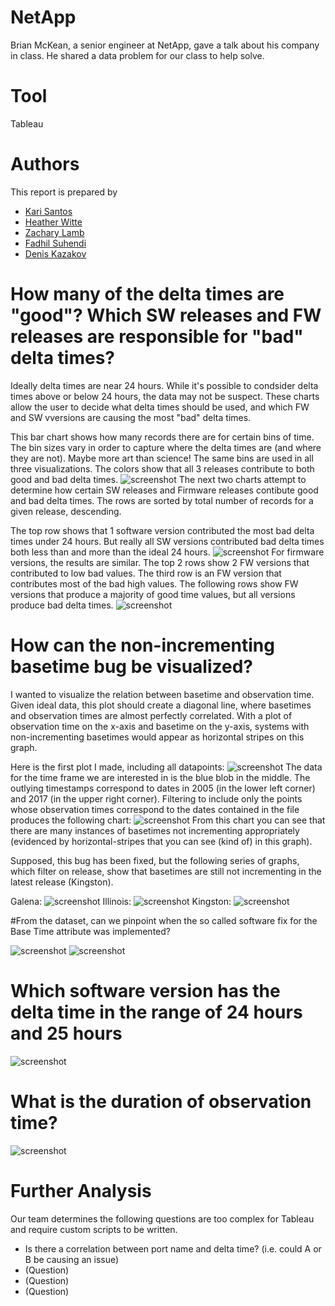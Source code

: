 # NetApp

Brian McKean, a senior engineer at NetApp, gave a talk about his company in class.
He shared a data problem for our class to help solve.

# Tool
Tableau

# Authors

This report is prepared by
* [Kari Santos](https://github.com/karisantos)
* [Heather Witte](https://github.com/hswitte)
* [Zachary Lamb](https://github.com/ZachLamb)
* [Fadhil Suhendi](https://github.com/fadhilfath)
* [Denis Kazakov](https://github.com/94kazakov)

# How many of the delta times are "good"? Which SW releases and FW releases are responsible for "bad" delta times?
Ideally delta times are near 24 hours. While it's possible to condsider delta times above or below 24 hours, the data may not be suspect. These charts allow the user to decide what delta times should be used, and which FW and SW vversions are causing the most "bad" delta times. 

This bar chart shows how many records there are for certain bins of time. The bin sizes vary in order to capture where the delta times are (and where they are not). Maybe more art than science!  The same bins are used in all three visualizations. The colors show that all 3 releases contribute to both good and bad delta times.
![screenshot](bar_time_records.png)
The next two charts attempt to determine how certain SW releases and Firmware releases contibute good and bad delta times.  The rows are sorted by total number of records for a given release, descending.

The top row shows that 1 software version contributed the most bad delta times under 24 hours. But really all SW versions contributed bad delta times both less than and more than the ideal 24 hours.
![screenshot](SW_delta.png)
For firmware versions, the results are similar. The top 2 rows show 2 FW versions that contributed to low bad values. The third row is an FW version that contributes most of the bad high values.  The following rows show FW versions that produce a majority of good time values, but all versions produce bad delta times. 
![screenshot](FW_delta.png)

# How can the non-incrementing basetime bug be visualized?

I wanted to visualize the relation between basetime and observation time. Given ideal data, this plot should create a diagonal line, where basetimes and observation times are almost perfectly correlated. With a plot of observation time on the x-axis and basetime on the y-axis, systems with non-incrementing basetimes would appear as horizontal stripes on this graph.

Here is the first plot I made, including all datapoints: 
![screenshot](heather1.png)
The data for the time frame we are interested in is the blue blob in the middle. The outlying timestamps correspond to dates in 2005 (in the lower left corner) and 2017 (in the upper right corner). Filtering to include only the points whose observation times correspond to the dates contained in the file produces the following chart:
![screenshot](heather2.png)
From this chart you can see that there are many instances of basetimes not incrementing appropriately (evidenced by horizontal-stripes that you can see (kind of) in this graph).

Supposed, this bug has been fixed, but the following series of graphs, which filter on release, show that basetimes are still not incrementing in the latest release (Kingston).

Galena: 
![screenshot](heather3.png)
Illinois: 
![screenshot](heather4.png)
Kingston: 
![screenshot](heather5.png)

#From the dataset, can we pinpoint when the so called software fix for the Base Time attribute was implemented?

![screenshot](./week71.jpg)
![screenshot](./week7_2.jpg)

# Which software version has the delta time in the range of 24 hours and 25 hours

![screenshot](swversion.png)

# What is the duration of observation time?

![screenshot](denis.png)

# Further Analysis

Our team determines the following questions are too complex for Tableau and
require custom scripts to be written.

* Is there a correlation between port name and delta time? (i.e. could A or B be causing an issue)
* (Question)
* (Question)
* (Question)
